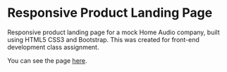 # Responsive Product Landing Page

Responsive product landing page for a mock Home Audio company, built using HTML5 CSS3 and Bootstrap.
This was created for front-end development class assignment.

You can see the page [here](https://floatmusic.netlify.com/).
